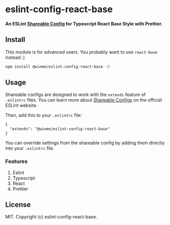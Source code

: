 # eslint-config-react-base

#### An ESLint [Shareable Config](http://eslint.org/docs/developer-guide/shareable-configs) for Typescript React Base Style with Prettier.

## Install

This module is for advanced users. You probably want to use `react-base` instead :)

```bash
npm install @winme/eslint-config-react-base -D
```

## Usage

Shareable configs are designed to work with the `extends` feature of `.eslintrc` files.
You can learn more about
[Shareable Configs](http://eslint.org/docs/developer-guide/shareable-configs) on the
official ESLint website.

Then, add this to your `.eslintrc` file:

```
{
  "extends": "@winme/eslint-config-react-base"
}
```

You can override settings from the shareable config by adding them directly into your
`.eslintrc` file.

### Features
1. Eslint
2. Typescript
3. React
4. Prettier


## License

MIT. Copyright (c) eslint-config-react-base.